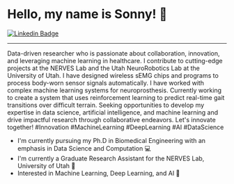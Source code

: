 <h1 align = "left"> Hello, my name is Sonny! 🐣 </h1>

[![Linkedin Badge](https://img.shields.io/badge/-Sonny--Jones-blue?style=flat&logo=Linkedin&logoColor=white)](https://www.linkedin.com/sonnyjoness/ "Connect on LinkedIn")

---

Data-driven researcher who is passionate about collaboration, innovation, and leveraging machine learning in healthcare. I contribute to cutting-edge projects at the NERVES Lab and the Utah NeuroRobotics Lab at the University of Utah. I have designed wireless sEMG chips and programs to process body-worn sensor signals automatically. I have worked with complex machine learning systems for neuroprosthesis. Currently working to create a system that uses reinforcement learning to predict real-time gait transitions over difficult terrain. Seeking opportunities to develop my expertise in data science, artificial intelligence, and machine learning and drive impactful research through collaborative endeavors. Let's innovate together! #Innovation #MachineLearning #DeepLearning #AI #DataScience

 - I'm currently pursuing my Ph.D in Biomedical Engineering with an emphasis in Data Science and Computation 💻
 - I'm currently a Graduate Research Assistant for the NERVES Lab, University of Utah 🧠
 - Interested in Machine Learning, Deep Learning, and AI 🦾
